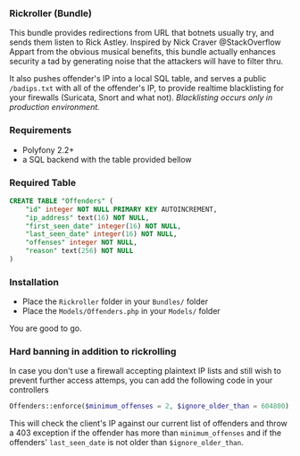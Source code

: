 ### Rickroller (Bundle)

This bundle provides redirections from URL that botnets usually try, and sends them listen to Rick Astley. 
Inspired by Nick Craver @StackOverflow 
Appart from the obvious musical benefits, this bundle actually enhances security a tad by generating noise that the attackers will have to filter thru. 

It also pushes offender's IP into a local SQL table, and serves a public `/badips.txt` with all of the offender's IP, to provide realtime blacklisting for your firewalls (Suricata, Snort and what not). 
*Blacklisting occurs only in production environment.*

### Requirements

* Polyfony 2.2+
* a SQL backend with the table provided bellow

### Required Table

```sql
CREATE TABLE "Offenders" (
	"id" integer NOT NULL PRIMARY KEY AUTOINCREMENT,
	"ip_address" text(16) NOT NULL,
	"first_seen_date" integer(16) NOT NULL,
	"last_seen_date" integer(16) NOT NULL,
	"offenses" integer NOT NULL,
	"reason" text(256) NOT NULL 
)
```

### Installation

* Place the `Rickroller` folder in your `Bundles/` folder  
* Place the `Models/Offenders.php` in your `Models/` folder

You are good to go.

### Hard banning in addition to rickrolling 

In case you don't use a firewall accepting plaintext IP lists and still wish to prevent further access attemps, you can add the following code in your controllers
```php
Offenders::enforce($minimum_offenses = 2, $ignore_older_than = 604800);
``` 
This will check the client's IP against our current list of offenders and throw a 403 exception if the offender has more than `minimum_offenses` and if the offenders' `last_seen_date` is not older than `$ignore_older_than`.
